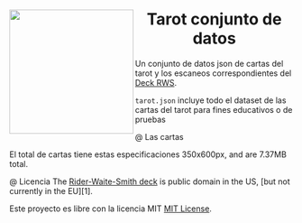 <center>
<img align="left" src="cards/m13.jpg" height="220">
<h1>Tarot conjunto de datos</h1>
</center>

Un conjunto de datos json de cartas del tarot y los escaneos correspondientes del [Deck RWS][0].

`tarot.json` incluye todo el dataset de las cartas del tarot para fines educativos o de pruebas

@ Las cartas


El total de cartas tiene estas especificaciones 350x600px, and are 7.37MB total.

@ Licencia
The [Rider-Waite-Smith deck][0] is public domain in the US, [but not currently in the EU][1].

Este proyecto es libre con la licencia MIT [MIT License][MIT].

[0]: https://en.wikipedia.org/wiki/Rider-Waite_tarot_deck
[MIT]: http://opensource.org/licenses/MIT

